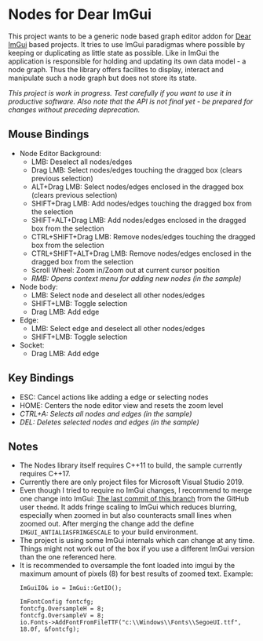 Nodes for Dear ImGui
====================

This project wants to be a generic node based graph editor addon for [Dear ImGui](https://github.com/ocornut/imgui/) based projects.
It tries to use ImGui paradigmas where possible by keeping or duplicating as little state as possible. Like in ImGui the application is responsible for holding and updating its own data model - a node graph. Thus the library offers facilites to display, interact and manipulate such a node graph but does not store its state.

*This project is work in progress. Test carefully if you want to use it in productive software. Also note that the API is not final yet - be prepared for changes without preceding deprecation.*

Mouse Bindings
--------------
* Node Editor Background:
  * LMB: Deselect all nodes/edges
  * Drag LMB: Select nodes/edges touching the dragged box (clears previous selection)
  * ALT+Drag LMB: Select nodes/edges enclosed in the dragged box (clears previous selection)
  * SHIFT+Drag LMB: Add nodes/edges touching the dragged box from the selection
  * SHIFT+ALT+Drag LMB: Add nodes/edges enclosed in the dragged box from the selection
  * CTRL+SHIFT+Drag LMB: Remove nodes/edges touching the dragged box from the selection
  * CTRL+SHIFT+ALT+Drag LMB: Remove nodes/edges enclosed in the dragged box from the selection
  * Scroll Wheel: Zoom in/Zoom out at current cursor position
  * *RMB: Opens context menu for adding new nodes (in the sample)*
* Node body:
  * LMB: Select node and deselect all other nodes/edges
  * SHIFT+LMB: Toggle selection
  * Drag LMB: Add edge
* Edge:
  * LMB: Select edge and deselect all other nodes/edges
  * SHIFT+LMB: Toggle selection
* Socket:
  * Drag LMB: Add edge

Key Bindings
------------
* ESC: Cancel actions like adding a edge or selecting nodes
* HOME: Centers the node editor view and resets the zoom level
* *CTRL+A: Selects all nodes and edges (in the sample)*
* *DEL: Deletes selected nodes and edges (in the sample)*

Notes
-----
* The Nodes library itself requires C++11 to build, the sample currently requires C++17.
* Currently there are only project files for Microsoft Visual Studio 2019.
* Even though I tried to require no ImGui changes, I recommend to merge one change into ImGui: [The last commit of this branch](https://github.com/thedmd/imgui/tree/feature/draw-list-fringe-scale) from the GitHub user `thedmd`. It adds fringe scaling to ImGui which reduces blurring, especially when zoomed in but also counteracts small lines when zoomed out. After merging the change add the define `IMGUI_ANTIALIASFRINGESCALE` to your build environment.
* The project is using some ImGui internals which can change at any time. Things might not work out of the box if you use a different ImGui version than the one referenced here.
* It is recommended to oversample the font loaded into imgui by the maximum amount of pixels (8) for best results of zoomed text. Example:
  ```
  ImGuiIO& io = ImGui::GetIO();

  ImFontConfig fontcfg;
  fontcfg.OversampleH = 8;
  fontcfg.OversampleV = 8;
  io.Fonts->AddFontFromFileTTF("c:\\Windows\\Fonts\\SegoeUI.ttf", 18.0f, &fontcfg);
  ```
